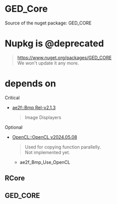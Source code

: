 # GED_Core
Source of the nuget package: GED_CORE

# Nupkg is @deprecated
> https://www.nuget.org/packages/GED_CORE  
> We won't update it any more.

# depends on
Critical
- [ae2f::Bmp Rel-v2.1.3](https://github.com/yuisanae2f/ae2f_Bmp/releases/tag/Rel-v2.1.3)
	> Image Displayers

Optional
- [OpenCL::OpenCL v2024.05.08](https://github.com/KhronosGroup/OpenCL-SDK/releases/tag/v2024.05.08)
	> Used for copying function parallelly.  
	> Not implemented yet.
	- ae2f_Bmp_Use_OpenCL

## RCore
## GED_CORE
